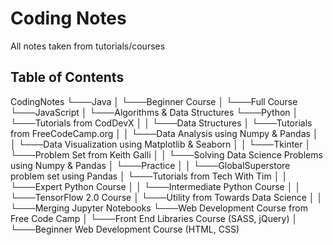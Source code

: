 # Coding Notes
All notes taken from tutorials/courses

## Table of Contents
CodingNotes
└───Java
│   └───Beginner Course
│   └───Full Course
└───JavaScript
│   └───Algorithms & Data Structures
└───Python
│   └───Tutorials from CodDevX
│   │   └───Data Structures
│   └───Tutorials from FreeCodeCamp.org
│   │   └───Data Analysis using Numpy & Pandas
│   │   └───Data Visualization using Matplotlib & Seaborn
│   │   └───Tkinter
│   └───Problem Set from Keith Galli
│   │   └───Solving Data Science Problems using Numpy & Pandas
│   └───Practice
│   │   └───GlobalSuperstore problem set using Pandas
│   └───Tutorials from Tech With Tim
│   │   └───Expert Python Course
│   │   └───Intermediate Python Course
│   │   └───TensorFlow 2.0 Course
│   └───Utility from Towards Data Science
│   │   └───Merging Jupyter Notebooks
└───Web Development Course from Free Code Camp
│   └───Front End Libraries Course (SASS, jQuery)
│   └───Beginner Web Development Course (HTML, CSS)